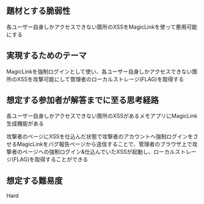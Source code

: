 ## 題材とする脆弱性

各ユーザー自身しかアクセスできない箇所のXSSをMagicLinkを使って悪用可能にする

## 実現するためのテーマ

MagicLinkを強制ログインとして使い、各ユーザー自身しかアクセスできない箇所のXSSを攻撃可能にして管理者のローカルストレージ(FLAG)を取得する

## 想定する参加者が解答までに至る思考経路

各ユーザー自身しかアクセスできない箇所のXSSがあるメモアプリにMagicLink生成機能がある

攻撃者のページにXSSを仕込んだ状態で攻撃者のアカウントへ強制ログインをさせるMagicLinkをバグ報告ページから送信することで、管理者のブラウザ上で攻撃者のページへの強制ログイン&仕込んでいたXSSが起動し、ローカルストレージ(FLAG)を取得することができる

## 想定する難易度

Hard

